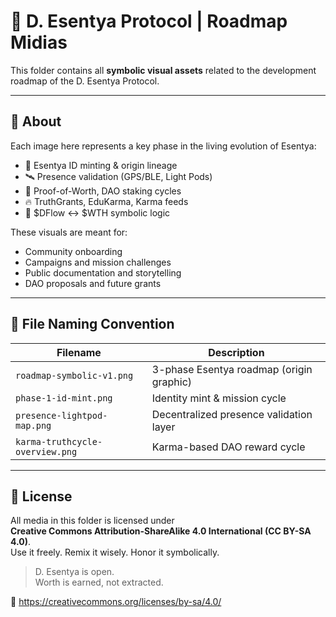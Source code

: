 # 🧭 D. Esentya Protocol | Roadmap Midias

This folder contains all **symbolic visual assets** related to the development roadmap of the D. Esentya Protocol.

---

## 📜 About

Each image here represents a key phase in the living evolution of Esentya:

- 🪷 Esentya ID minting & origin lineage  
- 🛰 Presence validation (GPS/BLE, Light Pods)  
- 🔁 Proof-of-Worth, DAO staking cycles  
- 🔥 TruthGrants, EduKarma, Karma feeds  
- 🧠 $DFlow ↔ $WTH symbolic logic

These visuals are meant for:
- Community onboarding
- Campaigns and mission challenges
- Public documentation and storytelling
- DAO proposals and future grants

---

## 📁 File Naming Convention

| Filename                         | Description                               |
|----------------------------------|-------------------------------------------|
| `roadmap-symbolic-v1.png`        | 3-phase Esentya roadmap (origin graphic)  |
| `phase-1-id-mint.png`            | Identity mint & mission cycle             |
| `presence-lightpod-map.png`      | Decentralized presence validation layer   |
| `karma-truthcycle-overview.png` | Karma-based DAO reward cycle              |

---

## 📜 License

All media in this folder is licensed under  
**Creative Commons Attribution-ShareAlike 4.0 International (CC BY-SA 4.0)**.  
Use it freely. Remix it wisely. Honor it symbolically.

> D. Esentya is open.  
> Worth is earned, not extracted.

🔗 https://creativecommons.org/licenses/by-sa/4.0/
